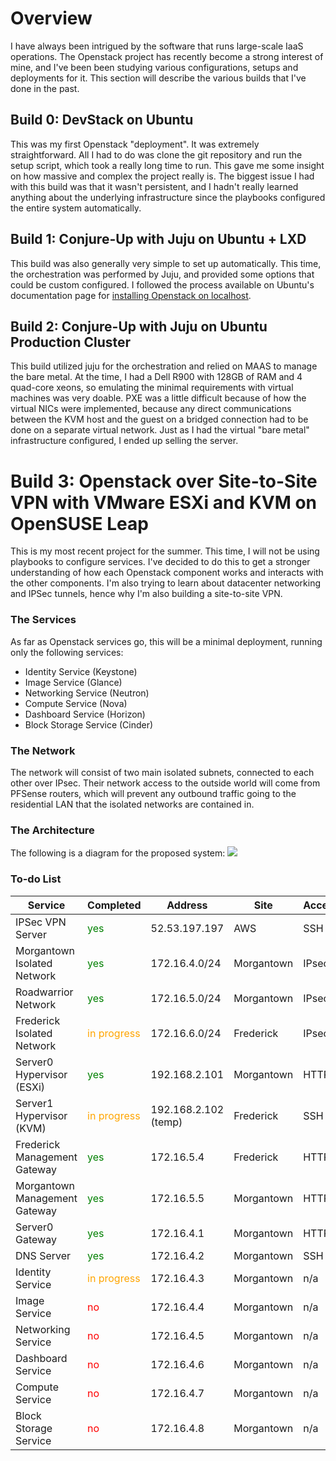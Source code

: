 # Overview
I have always been intrigued by the software that runs large-scale IaaS operations. The Openstack project has recently become a strong interest of mine, and I've been been studying various configurations, setups and deployments for it. This section will describe the various builds that I've done in the past.

## Build 0: DevStack on Ubuntu
This was my first Openstack "deployment". It was extremely straightforward. All I had to do was clone the git repository and run the setup script, which took a really long time to run. This gave me some insight on how massive and complex the project really is. The biggest issue I had with this build was that it wasn't persistent, and I hadn't really learned anything about the underlying infrastructure since the playbooks configured the entire system automatically.

## Build 1: Conjure-Up with Juju on Ubuntu + LXD
This build was also generally very simple to set up automatically. This time, the orchestration was performed by Juju, and provided some options that could be custom configured. I followed the process available on Ubuntu's documentation page for [installing Openstack on localhost](https://www.ubuntu.com/download/cloud/try-openstack).

## Build 2: Conjure-Up with Juju on Ubuntu Production Cluster
This build utilized juju for the orchestration and relied on MAAS to manage the bare metal. At the time, I had a Dell R900 with 128GB of RAM and 4 quad-core xeons, so emulating the minimal requirements with virtual machines was very doable. PXE was a little difficult because of how the virtual NICs were implemented, because any direct communications between the KVM host and the guest on a bridged connection had to be done on a separate virtual network. Just as I had the virtual "bare metal" infrastructure configured, I ended up selling the server.

# Build 3: Openstack over Site-to-Site VPN with VMware ESXi and KVM on OpenSUSE Leap
This is my most recent project for the summer. This time, I will not be using playbooks to configure services. I've decided to do this to get a stronger understanding of how each Openstack component works and interacts with the other components. I'm also trying to learn about datacenter networking and IPSec tunnels, hence why I'm also building a site-to-site VPN.

### The Services
As far as Openstack services go, this will be a minimal deployment, running only the following services:

 * Identity Service (Keystone)
 * Image Service (Glance)
 * Networking Service (Neutron)
 * Compute Service (Nova)
 * Dashboard Service (Horizon)
 * Block Storage Service (Cinder)


### The Network
The network will consist of two main isolated subnets, connected to each other over IPsec. Their network access to the outside world will come from PFSense routers, which will prevent any outbound traffic going to the residential LAN that the isolated networks are contained in. 

### The Architecture
The following is a diagram for the proposed system:
<img src="/img/cloud.png">

### To-do List

Service | Completed | Address | Site | Access
---- | ---- | ---- | ---- | ---- 
IPSec VPN Server | <span style="color: green;"> yes </span> | 52.53.197.197 | AWS | SSH
Morgantown Isolated Network | <span style="color: green;"> yes </span> | 172.16.4.0/24 | Morgantown | IPsec 
Roadwarrior Network | <span style="color: green;"> yes </span> | 172.16.5.0/24 | Morgantown | IPsec 
Frederick Isolated Network | <span style="color: orange;"> in progress </span> | 172.16.6.0/24 | Frederick | IPsec
Server0 Hypervisor (ESXi) | <span style="color: green;"> yes </span> | 192.168.2.101 | Morgantown | HTTPS 
Server1 Hypervisor (KVM)  | <span style="color: orange;"> in progress </span> | 192.168.2.102 (temp) | Frederick | SSH
Frederick Management Gateway | <span style="color: green;"> yes </span> | 172.16.5.4 | Frederick | HTTPS 
Morgantown Management Gateway | <span style="color: green;"> yes </span> | 172.16.5.5 | Morgantown | HTTPS 
Server0 Gateway | <span style="color: green;"> yes </span> | 172.16.4.1 | Morgantown | HTTPS 
DNS Server | <span style="color: green;"> yes </span> | 172.16.4.2 | Morgantown | SSH
Identity Service | <span style="color: orange;"> in progress </span> | 172.16.4.3 | Morgantown | n/a
Image Service | <span style="color: red;"> no </span> | 172.16.4.4 | Morgantown | n/a
Networking Service | <span style="color: red;"> no </span> | 172.16.4.5 | Morgantown | n/a
Dashboard Service | <span style="color: red;"> no </span> | 172.16.4.6 | Morgantown | n/a
Compute Service | <span style="color: red;"> no </span> | 172.16.4.7 | Morgantown | n/a
Block Storage Service | <span style="color: red;"> no </span> | 172.16.4.8 | Morgantown | n/a


